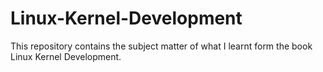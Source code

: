 # Linux-Kernel-Development
This repository contains the subject matter of what I learnt form the book Linux Kernel Development.
